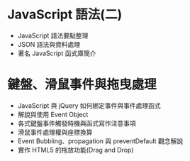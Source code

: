 # JavaScript 語法(二)
  - JavaScript 語法要點整理 
  - JSON 語法與資料處理 
  - 著名 JavaScript 函式庫簡介

# 鍵盤、滑鼠事件與拖曳處理 
  - JavaScript 與 jQuery 如何綁定事件與事件處理函式 
  - 解說與使用 Event Object 
  - 各式鍵盤事件觸發時機與函式寫作注意事項 
  - 滑鼠事件處理權與座標換算 
  - Event Bubbling、propagation 與 preventDefault 觀念解說 
  - 實作 HTML5 的拖放功能(Drag and Drop)
